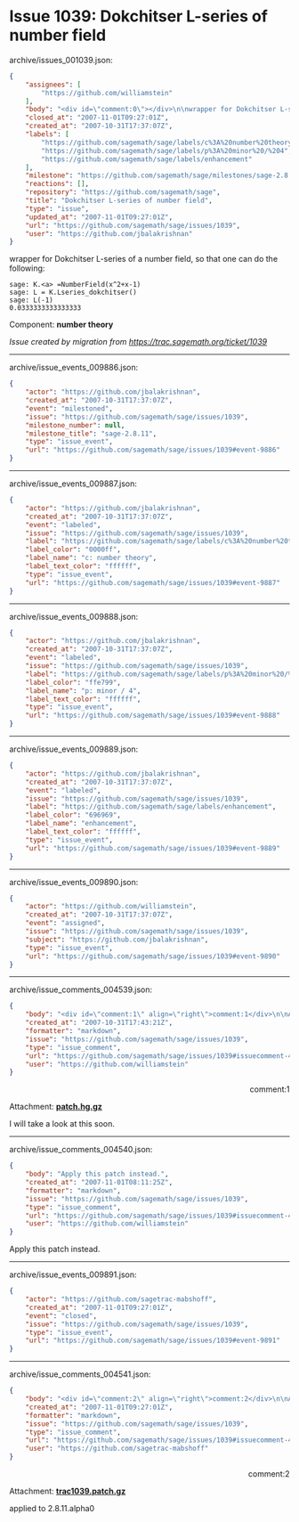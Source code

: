 # Issue 1039: Dokchitser L-series of number field

archive/issues_001039.json:
```json
{
    "assignees": [
        "https://github.com/williamstein"
    ],
    "body": "<div id=\"comment:0\"></div>\n\nwrapper for Dokchitser L-series of a number field, so that one can do the following:\n\n```\nsage: K.<a> =NumberField(x^2+x-1)\nsage: L = K.Lseries_dokchitser()\nsage: L(-1)\n0.0333333333333333\n```\n\nComponent: **number theory**\n\n_Issue created by migration from https://trac.sagemath.org/ticket/1039_\n\n",
    "closed_at": "2007-11-01T09:27:01Z",
    "created_at": "2007-10-31T17:37:07Z",
    "labels": [
        "https://github.com/sagemath/sage/labels/c%3A%20number%20theory",
        "https://github.com/sagemath/sage/labels/p%3A%20minor%20/%204",
        "https://github.com/sagemath/sage/labels/enhancement"
    ],
    "milestone": "https://github.com/sagemath/sage/milestones/sage-2.8.11",
    "reactions": [],
    "repository": "https://github.com/sagemath/sage",
    "title": "Dokchitser L-series of number field",
    "type": "issue",
    "updated_at": "2007-11-01T09:27:01Z",
    "url": "https://github.com/sagemath/sage/issues/1039",
    "user": "https://github.com/jbalakrishnan"
}
```
<div id="comment:0"></div>

wrapper for Dokchitser L-series of a number field, so that one can do the following:

```
sage: K.<a> =NumberField(x^2+x-1)
sage: L = K.Lseries_dokchitser()
sage: L(-1)
0.0333333333333333
```

Component: **number theory**

_Issue created by migration from https://trac.sagemath.org/ticket/1039_





---

archive/issue_events_009886.json:
```json
{
    "actor": "https://github.com/jbalakrishnan",
    "created_at": "2007-10-31T17:37:07Z",
    "event": "milestoned",
    "issue": "https://github.com/sagemath/sage/issues/1039",
    "milestone_number": null,
    "milestone_title": "sage-2.8.11",
    "type": "issue_event",
    "url": "https://github.com/sagemath/sage/issues/1039#event-9886"
}
```



---

archive/issue_events_009887.json:
```json
{
    "actor": "https://github.com/jbalakrishnan",
    "created_at": "2007-10-31T17:37:07Z",
    "event": "labeled",
    "issue": "https://github.com/sagemath/sage/issues/1039",
    "label": "https://github.com/sagemath/sage/labels/c%3A%20number%20theory",
    "label_color": "0000ff",
    "label_name": "c: number theory",
    "label_text_color": "ffffff",
    "type": "issue_event",
    "url": "https://github.com/sagemath/sage/issues/1039#event-9887"
}
```



---

archive/issue_events_009888.json:
```json
{
    "actor": "https://github.com/jbalakrishnan",
    "created_at": "2007-10-31T17:37:07Z",
    "event": "labeled",
    "issue": "https://github.com/sagemath/sage/issues/1039",
    "label": "https://github.com/sagemath/sage/labels/p%3A%20minor%20/%204",
    "label_color": "ffe799",
    "label_name": "p: minor / 4",
    "label_text_color": "ffffff",
    "type": "issue_event",
    "url": "https://github.com/sagemath/sage/issues/1039#event-9888"
}
```



---

archive/issue_events_009889.json:
```json
{
    "actor": "https://github.com/jbalakrishnan",
    "created_at": "2007-10-31T17:37:07Z",
    "event": "labeled",
    "issue": "https://github.com/sagemath/sage/issues/1039",
    "label": "https://github.com/sagemath/sage/labels/enhancement",
    "label_color": "696969",
    "label_name": "enhancement",
    "label_text_color": "ffffff",
    "type": "issue_event",
    "url": "https://github.com/sagemath/sage/issues/1039#event-9889"
}
```



---

archive/issue_events_009890.json:
```json
{
    "actor": "https://github.com/williamstein",
    "created_at": "2007-10-31T17:37:07Z",
    "event": "assigned",
    "issue": "https://github.com/sagemath/sage/issues/1039",
    "subject": "https://github.com/jbalakrishnan",
    "type": "issue_event",
    "url": "https://github.com/sagemath/sage/issues/1039#event-9890"
}
```



---

archive/issue_comments_004539.json:
```json
{
    "body": "<div id=\"comment:1\" align=\"right\">comment:1</div>\n\nAttachment: **[patch.hg.gz](https://github.com/sagemath/sage/files/ticket1039/patch.hg.gz)**\n\nI will take a look at this soon.",
    "created_at": "2007-10-31T17:43:21Z",
    "formatter": "markdown",
    "issue": "https://github.com/sagemath/sage/issues/1039",
    "type": "issue_comment",
    "url": "https://github.com/sagemath/sage/issues/1039#issuecomment-4539",
    "user": "https://github.com/williamstein"
}
```

<div id="comment:1" align="right">comment:1</div>

Attachment: **[patch.hg.gz](https://github.com/sagemath/sage/files/ticket1039/patch.hg.gz)**

I will take a look at this soon.



---

archive/issue_comments_004540.json:
```json
{
    "body": "Apply this patch instead.",
    "created_at": "2007-11-01T08:11:25Z",
    "formatter": "markdown",
    "issue": "https://github.com/sagemath/sage/issues/1039",
    "type": "issue_comment",
    "url": "https://github.com/sagemath/sage/issues/1039#issuecomment-4540",
    "user": "https://github.com/williamstein"
}
```

Apply this patch instead.



---

archive/issue_events_009891.json:
```json
{
    "actor": "https://github.com/sagetrac-mabshoff",
    "created_at": "2007-11-01T09:27:01Z",
    "event": "closed",
    "issue": "https://github.com/sagemath/sage/issues/1039",
    "type": "issue_event",
    "url": "https://github.com/sagemath/sage/issues/1039#event-9891"
}
```



---

archive/issue_comments_004541.json:
```json
{
    "body": "<div id=\"comment:2\" align=\"right\">comment:2</div>\n\nAttachment: **[trac1039.patch.gz](https://github.com/sagemath/sage/files/ticket1039/trac1039.patch.gz)**\n\napplied to 2.8.11.alpha0",
    "created_at": "2007-11-01T09:27:01Z",
    "formatter": "markdown",
    "issue": "https://github.com/sagemath/sage/issues/1039",
    "type": "issue_comment",
    "url": "https://github.com/sagemath/sage/issues/1039#issuecomment-4541",
    "user": "https://github.com/sagetrac-mabshoff"
}
```

<div id="comment:2" align="right">comment:2</div>

Attachment: **[trac1039.patch.gz](https://github.com/sagemath/sage/files/ticket1039/trac1039.patch.gz)**

applied to 2.8.11.alpha0
